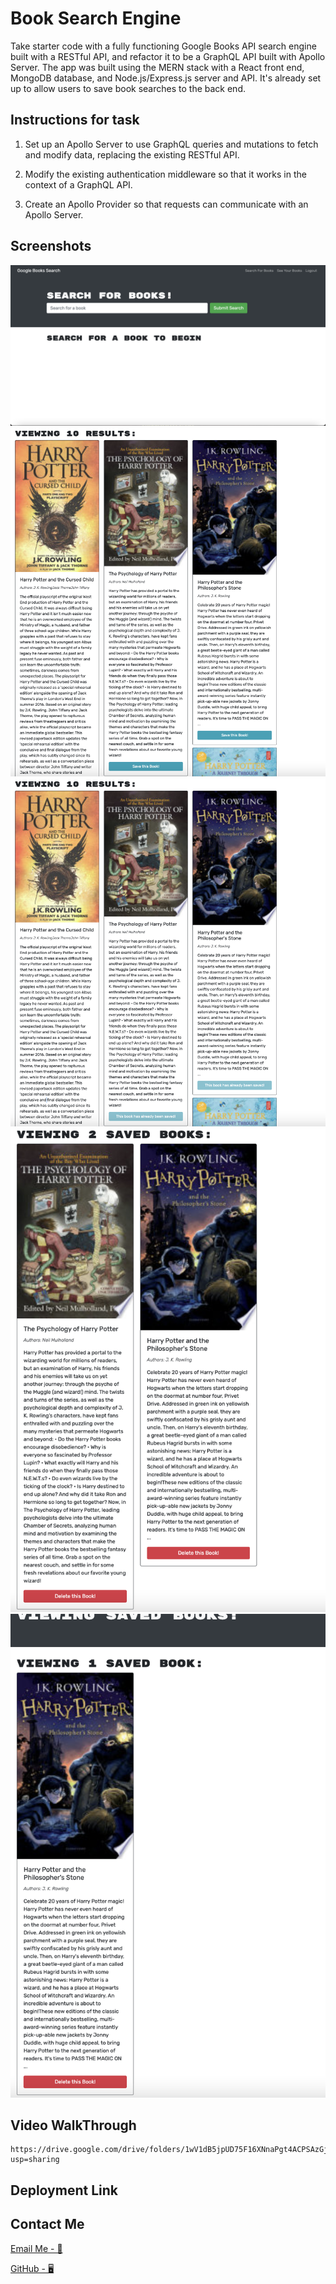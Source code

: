 # Book Search Engine

Take starter code with a fully functioning Google Books API search engine built with a RESTful API, and refactor it to be a GraphQL API built with Apollo Server. The app was built using the MERN stack with a React front end, MongoDB database, and Node.js/Express.js server and API. It's already set up to allow users to save book searches to the back end.

## Instructions for task

1. Set up an Apollo Server to use GraphQL queries and mutations to fetch and modify data, replacing the existing RESTful API.

2. Modify the existing authentication middleware so that it works in the context of a GraphQL API.

3. Create an Apollo Provider so that requests can communicate with an Apollo Server.

## Screenshots

![screenshot1](./assets/Screenshot%202022-08-31%20at%2007.19.15.png)
![screenshot2](./assets/Screenshot%202022-08-31%20at%2007.19.47.png)
![screenshot3](./assets/Screenshot%202022-08-31%20at%2007.19.57.png)
![screenshot4](./assets/Screenshot%202022-08-31%20at%2007.20.06.png)
![screenshot4](./assets/Screenshot%202022-08-31%20at%2007.20.10.png)

## Video WalkThrough

```
https://drive.google.com/drive/folders/1wV1dB5jpUD75F16XNnaPgt4ACPSAzGjr?usp=sharing

```

## Deployment Link

## Contact Me

[Email Me - 📧](osmana9987@gmail.com)

[GitHub - 🖥️](https://github.com/AOsman0)
